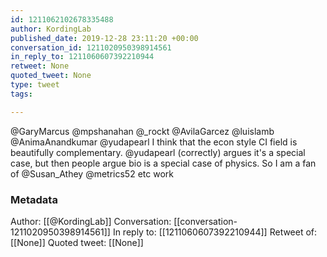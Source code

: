 ```yaml
---
id: 1211062102678335488
author: KordingLab
published_date: 2019-12-28 23:11:20 +00:00
conversation_id: 1211020950398914561
in_reply_to: 1211060607392210944
retweet: None
quoted_tweet: None
type: tweet
tags:

---
```


@GaryMarcus @mpshanahan @_rockt @AvilaGarcez @luislamb @AnimaAnandkumar @yudapearl I think that the econ style CI field is beautifully complementary. @yudapearl (correctly) argues it's a special case, but then people argue bio is a special case of physics. So I am a fan of @Susan_Athey  @metrics52 etc work

### Metadata

Author: [[@KordingLab]]
Conversation: [[conversation-1211020950398914561]]
In reply to: [[1211060607392210944]]
Retweet of: [[None]]
Quoted tweet: [[None]]
